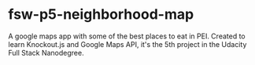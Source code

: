 # fsw-p5-neighborhood-map
A google maps app with some of the best places to eat in PEI. Created to learn Knockout.js and Google Maps API, it's the 5th project in the Udacity Full Stack Nanodegree.
